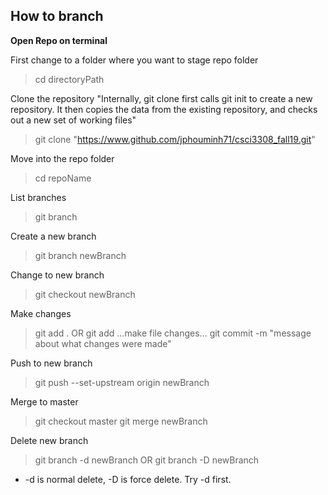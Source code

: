 ## How to branch
**Open Repo on terminal**

First change to a folder where you want to stage repo folder
> cd directoryPath

Clone the repository
"Internally, git clone first calls git init to create a new repository. It then copies the data from the existing repository, and checks out a new set of working files"
> git clone "https://www.github.com/jphouminh71/csci3308_fall19.git"

Move into the repo folder
> cd repoName

List branches
> git branch

Create a new branch
> git branch newBranch

Change to new branch
> git checkout newBranch

Make changes
> git add . OR git add <files changed>
> ...make file changes...
> git commit -m "message about what changes were made"

Push to new branch
> git push --set-upstream origin newBranch

Merge to master
> git checkout master
> git merge newBranch

Delete new branch
> git branch -d newBranch
OR
> git branch -D newBranch

* -d is normal delete, -D is force delete. Try -d first.
